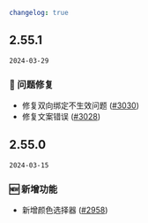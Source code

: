 ```yaml
changelog: true
```

## 2.55.1

`2024-03-29`

### 🐛 问题修复

- 修复双向绑定不生效问题 ([#3030](https://github.com/arco-design/arco-design-vue/pull/3030))
- 修复文案错误 ([#3028](https://github.com/arco-design/arco-design-vue/pull/3028))


## 2.55.0

`2024-03-15`

### 🆕 新增功能

- 新增颜色选择器 ([#2958](https://github.com/arco-design/arco-design-vue/pull/2958))

